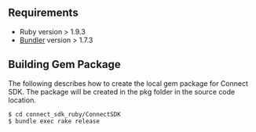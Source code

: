 ## Requirements
- Ruby version > 1.9.3
- [Bundler](http://bundler.io) version > 1.7.3

## Building Gem Package
The following describes how to create the local gem package for Connect SDK. The package will be created in the pkg folder in the source code location. 

	$ cd connect_sdk_ruby/ConnectSDK
	$ bundle exec rake release
